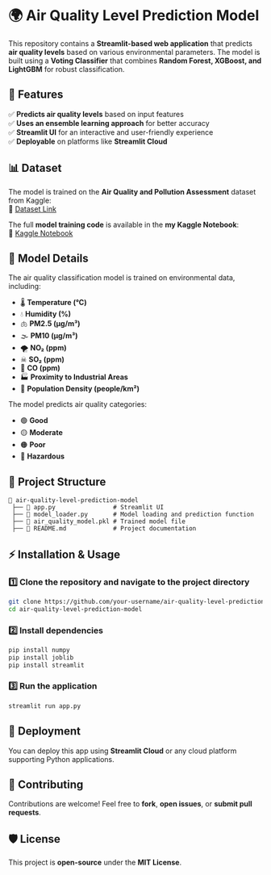 # 🌍 Air Quality Level Prediction Model  

This repository contains a **Streamlit-based web application** that predicts **air quality levels** based on various environmental parameters. The model is built using a **Voting Classifier** that combines **Random Forest, XGBoost, and LightGBM** for robust classification.  

## 🚀 Features  
✅ **Predicts air quality levels** based on input features  
✅ **Uses an ensemble learning approach** for better accuracy  
✅ **Streamlit UI** for an interactive and user-friendly experience  
✅ **Deployable** on platforms like **Streamlit Cloud**  

## 📊 Dataset  
The model is trained on the **Air Quality and Pollution Assessment** dataset from Kaggle:  
🔗 [Dataset Link](https://www.kaggle.com/datasets/mujtabamatin/air-quality-and-pollution-assessment)  

The full **model training code** is available in the **my Kaggle Notebook**:  
🔗 [Kaggle Notebook](https://www.kaggle.com/code/suraninaranpanawa/air-quality-level-prediction-model)  

## 🧠 Model Details  
The air quality classification model is trained on environmental data, including:  
- 🌡 **Temperature (°C)**  
- 💧 **Humidity (%)**  
- 🫁 **PM2.5 (µg/m³)**  
- 🌫 **PM10 (µg/m³)**  
- 🌪 **NO₂ (ppm)**  
- ☠ **SO₂ (ppm)**  
- 🚗 **CO (ppm)**  
- 🏭 **Proximity to Industrial Areas**  
- 👥 **Population Density (people/km²)**  

The model predicts air quality categories:  
- 🟢 **Good**  
- 🟡 **Moderate**  
- 🟠 **Poor**  
- 🔴 **Hazardous**  

## 📂 Project Structure  
```
📁 air-quality-level-prediction-model  
 ├── 📄 app.py                # Streamlit UI  
 ├── 📄 model_loader.py       # Model loading and prediction function  
 ├── 📄 air_quality_model.pkl # Trained model file  
 ├── 📄 README.md             # Project documentation  
```  

## ⚡ Installation & Usage  

### 1️⃣ Clone the repository and navigate to the project directory 
```bash
git clone https://github.com/your-username/air-quality-level-prediction-model.git
cd air-quality-level-prediction-model
```

### 2️⃣ Install dependencies  
```bash
pip install numpy
pip install joblib
pip install streamlit
```

### 3️⃣ Run the application  
```bash
streamlit run app.py
```

## 🎯 Deployment  
You can deploy this app using **Streamlit Cloud** or any cloud platform supporting Python applications.

## 🤝 Contributing  
Contributions are welcome! Feel free to **fork**, **open issues**, or **submit pull requests**.  

## 🛡️ License  
This project is **open-source** under the **MIT License**. 

